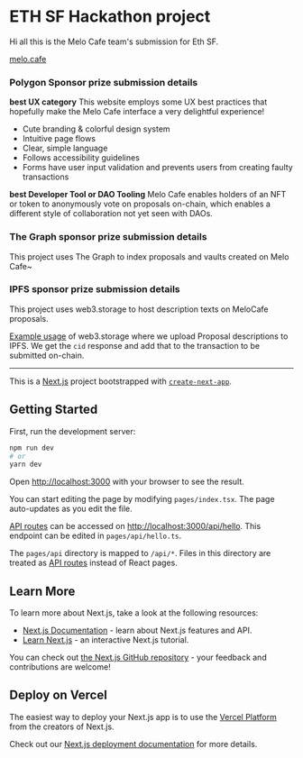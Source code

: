 # ETH SF Hackathon project

Hi all this is the Melo Cafe team's submission for Eth SF.

[melo.cafe](https://melo.cafe)

### Polygon Sponsor prize submission details

**best UX category**
This website employs some UX best practices that hopefully make the Melo Cafe interface a very delightful experience!

- Cute branding & colorful design system
- Intuitive page flows
- Clear, simple language
- Follows accessibility guidelines
- Forms have user input validation and prevents users from creating faulty transactions

**best Developer Tool or DAO Tooling**
Melo Cafe enables holders of an NFT or token to anonymously vote on proposals on-chain, which enables a different style of collaboration not yet seen with DAOs.

### The Graph sponsor prize submission details

This project uses The Graph to index proposals and vaults created on Melo Cafe~

### IPFS sponsor prize submission details

This project uses web3.storage to host description texts on MeloCafe proposals.

[Example usage](https://github.com/MeloCafe/mystic-melon/blob/main/pages/new-proposal.tsx#L50) of web3.storage where we upload Proposal descriptions to IPFS. We get the `cid` response and add that to the transaction to be submitted on-chain.

---

This is a [Next.js](https://nextjs.org/) project bootstrapped with [`create-next-app`](https://github.com/vercel/next.js/tree/canary/packages/create-next-app).

## Getting Started

First, run the development server:

```bash
npm run dev
# or
yarn dev
```

Open [http://localhost:3000](http://localhost:3000) with your browser to see the result.

You can start editing the page by modifying `pages/index.tsx`. The page auto-updates as you edit the file.

[API routes](https://nextjs.org/docs/api-routes/introduction) can be accessed on [http://localhost:3000/api/hello](http://localhost:3000/api/hello). This endpoint can be edited in `pages/api/hello.ts`.

The `pages/api` directory is mapped to `/api/*`. Files in this directory are treated as [API routes](https://nextjs.org/docs/api-routes/introduction) instead of React pages.

## Learn More

To learn more about Next.js, take a look at the following resources:

- [Next.js Documentation](https://nextjs.org/docs) - learn about Next.js features and API.
- [Learn Next.js](https://nextjs.org/learn) - an interactive Next.js tutorial.

You can check out [the Next.js GitHub repository](https://github.com/vercel/next.js/) - your feedback and contributions are welcome!

## Deploy on Vercel

The easiest way to deploy your Next.js app is to use the [Vercel Platform](https://vercel.com/new?utm_medium=default-template&filter=next.js&utm_source=create-next-app&utm_campaign=create-next-app-readme) from the creators of Next.js.

Check out our [Next.js deployment documentation](https://nextjs.org/docs/deployment) for more details.
